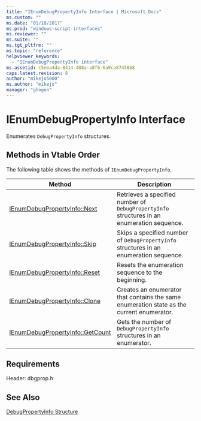 ```yaml
---
title: "IEnumDebugPropertyInfo Interface | Microsoft Docs"
ms.custom: ""
ms.date: "01/18/2017"
ms.prod: "windows-script-interfaces"
ms.reviewer: ""
ms.suite: ""
ms.tgt_pltfrm: ""
ms.topic: "reference"
helpviewer_keywords: 
  - "IEnumDebugPropertyInfo interface"
ms.assetid: c5eea4da-8414-408a-a8f6-6a9ca8745868
caps.latest.revision: 8
author: "mikejo5000"
ms.author: "mikejo"
manager: "ghogen"
---
```

# IEnumDebugPropertyInfo Interface
Enumerates `DebugPropertyInfo` structures.  
  
## Methods in Vtable Order  
 The following table shows the methods of `IEnumDebugPropertyInfo`.  
  
|Method|Description|  
|------------|-----------------|  
|[IEnumDebugPropertyInfo::Next](../../winscript/reference/ienumdebugpropertyinfo-next.md)|Retrieves a specified number of `DebugPropertyInfo` structures in an enumeration sequence.|  
|[IEnumDebugPropertyInfo::Skip](../../winscript/reference/ienumdebugpropertyinfo-skip.md)|Skips a specified number of `DebugPropertyInfo` structures in an enumeration sequence.|  
|[IEnumDebugPropertyInfo::Reset](../../winscript/reference/ienumdebugpropertyinfo-reset.md)|Resets the enumeration sequence to the beginning.|  
|[IEnumDebugPropertyInfo::Clone](../../winscript/reference/ienumdebugpropertyinfo-clone.md)|Creates an enumerator that contains the same enumeration state as the current enumerator.|  
|[IEnumDebugPropertyInfo::GetCount](../../winscript/reference/ienumdebugpropertyinfo-getcount.md)|Gets the number of `DebugPropertyInfo` structures in an enumerator.|  
  
## Requirements  
 Header: dbgprop.h  
  
## See Also  
 [DebugPropertyInfo Structure](../../winscript/reference/debugpropertyinfo-structure.md)